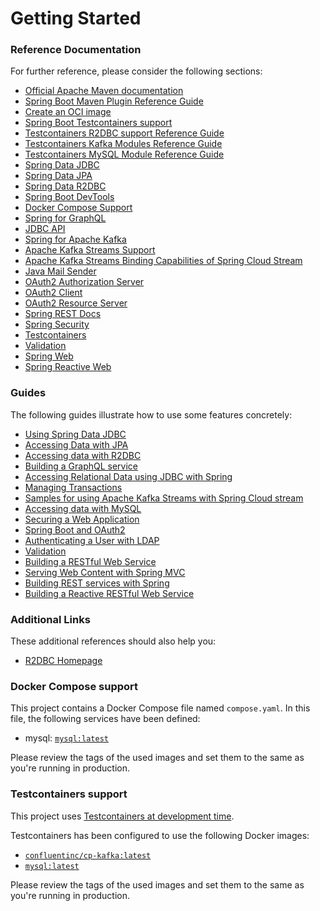 # Getting Started

### Reference Documentation

For further reference, please consider the following sections:

* [Official Apache Maven documentation](https://maven.apache.org/guides/index.html)
* [Spring Boot Maven Plugin Reference Guide](https://docs.spring.io/spring-boot/docs/3.2.5/maven-plugin/reference/html/)
* [Create an OCI image](https://docs.spring.io/spring-boot/docs/3.2.5/maven-plugin/reference/html/#build-image)
* [Spring Boot Testcontainers support](https://docs.spring.io/spring-boot/docs/3.2.5/reference/html/features.html#features.testing.testcontainers)
* [Testcontainers R2DBC support Reference Guide](https://java.testcontainers.org/modules/databases/r2dbc/)
* [Testcontainers Kafka Modules Reference Guide](https://java.testcontainers.org/modules/kafka/)
* [Testcontainers MySQL Module Reference Guide](https://java.testcontainers.org/modules/databases/mysql/)
* [Spring Data JDBC](https://docs.spring.io/spring-boot/docs/3.2.5/reference/htmlsingle/index.html#data.sql.jdbc)
* [Spring Data JPA](https://docs.spring.io/spring-boot/docs/3.2.5/reference/htmlsingle/index.html#data.sql.jpa-and-spring-data)
* [Spring Data R2DBC](https://docs.spring.io/spring-boot/docs/3.2.5/reference/htmlsingle/index.html#data.sql.r2dbc)
* [Spring Boot DevTools](https://docs.spring.io/spring-boot/docs/3.2.5/reference/htmlsingle/index.html#using.devtools)
* [Docker Compose Support](https://docs.spring.io/spring-boot/docs/3.2.5/reference/htmlsingle/index.html#features.docker-compose)
* [Spring for GraphQL](https://docs.spring.io/spring-boot/docs/3.2.5/reference/htmlsingle/index.html#web.graphql)
* [JDBC API](https://docs.spring.io/spring-boot/docs/3.2.5/reference/htmlsingle/index.html#data.sql)
* [Spring for Apache Kafka](https://docs.spring.io/spring-boot/docs/3.2.5/reference/htmlsingle/index.html#messaging.kafka)
* [Apache Kafka Streams Support](https://docs.spring.io/spring-kafka/docs/current/reference/html/#streams-kafka-streams)
* [Apache Kafka Streams Binding Capabilities of Spring Cloud Stream](https://docs.spring.io/spring-cloud-stream/docs/current/reference/htmlsingle/index.html#_kafka_streams_binding_capabilities_of_spring_cloud_stream)
* [Java Mail Sender](https://docs.spring.io/spring-boot/docs/3.2.5/reference/htmlsingle/index.html#io.email)
* [OAuth2 Authorization Server](https://docs.spring.io/spring-boot/docs/3.2.5/reference/htmlsingle/index.html#web.security.oauth2.authorization-server)
* [OAuth2 Client](https://docs.spring.io/spring-boot/docs/3.2.5/reference/htmlsingle/index.html#web.security.oauth2.client)
* [OAuth2 Resource Server](https://docs.spring.io/spring-boot/docs/3.2.5/reference/htmlsingle/index.html#web.security.oauth2.server)
* [Spring REST Docs](https://docs.spring.io/spring-restdocs/docs/current/reference/htmlsingle/)
* [Spring Security](https://docs.spring.io/spring-boot/docs/3.2.5/reference/htmlsingle/index.html#web.security)
* [Testcontainers](https://java.testcontainers.org/)
* [Validation](https://docs.spring.io/spring-boot/docs/3.2.5/reference/htmlsingle/index.html#io.validation)
* [Spring Web](https://docs.spring.io/spring-boot/docs/3.2.5/reference/htmlsingle/index.html#web)
* [Spring Reactive Web](https://docs.spring.io/spring-boot/docs/3.2.5/reference/htmlsingle/index.html#web.reactive)

### Guides

The following guides illustrate how to use some features concretely:

* [Using Spring Data JDBC](https://github.com/spring-projects/spring-data-examples/tree/master/jdbc/basics)
* [Accessing Data with JPA](https://spring.io/guides/gs/accessing-data-jpa/)
* [Accessing data with R2DBC](https://spring.io/guides/gs/accessing-data-r2dbc/)
* [Building a GraphQL service](https://spring.io/guides/gs/graphql-server/)
* [Accessing Relational Data using JDBC with Spring](https://spring.io/guides/gs/relational-data-access/)
* [Managing Transactions](https://spring.io/guides/gs/managing-transactions/)
* [Samples for using Apache Kafka Streams with Spring Cloud stream](https://github.com/spring-cloud/spring-cloud-stream-samples/tree/master/kafka-streams-samples)
* [Accessing data with MySQL](https://spring.io/guides/gs/accessing-data-mysql/)
* [Securing a Web Application](https://spring.io/guides/gs/securing-web/)
* [Spring Boot and OAuth2](https://spring.io/guides/tutorials/spring-boot-oauth2/)
* [Authenticating a User with LDAP](https://spring.io/guides/gs/authenticating-ldap/)
* [Validation](https://spring.io/guides/gs/validating-form-input/)
* [Building a RESTful Web Service](https://spring.io/guides/gs/rest-service/)
* [Serving Web Content with Spring MVC](https://spring.io/guides/gs/serving-web-content/)
* [Building REST services with Spring](https://spring.io/guides/tutorials/rest/)
* [Building a Reactive RESTful Web Service](https://spring.io/guides/gs/reactive-rest-service/)

### Additional Links

These additional references should also help you:

* [R2DBC Homepage](https://r2dbc.io)

### Docker Compose support

This project contains a Docker Compose file named `compose.yaml`.
In this file, the following services have been defined:

* mysql: [`mysql:latest`](https://hub.docker.com/_/mysql)

Please review the tags of the used images and set them to the same as you're running in production.

### Testcontainers support

This project
uses [Testcontainers at development time](https://docs.spring.io/spring-boot/docs/3.2.5/reference/html/features.html#features.testing.testcontainers.at-development-time).

Testcontainers has been configured to use the following Docker images:

* [`confluentinc/cp-kafka:latest`](https://hub.docker.com/r/confluentinc/cp-kafka)
* [`mysql:latest`](https://hub.docker.com/_/mysql)

Please review the tags of the used images and set them to the same as you're running in production.

